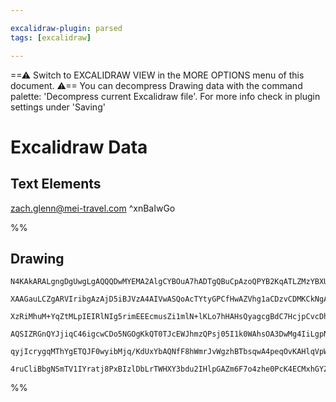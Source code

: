 ```yaml
---

excalidraw-plugin: parsed
tags: [excalidraw]

---
```

==⚠  Switch to EXCALIDRAW VIEW in the MORE OPTIONS menu of this document. ⚠== You can decompress Drawing data with the command palette: 'Decompress current Excalidraw file'. For more info check in plugin settings under 'Saving'


# Excalidraw Data
## Text Elements
zach.glenn@mei-travel.com ^xnBaIwGo

%%
## Drawing
```compressed-json
N4KAkARALgngDgUwgLgAQQQDwMYEMA2AlgCYBOuA7hADTgQBuCpAzoQPYB2KqATLZMzYBXUtiRoIACyhQ4zZAHoFAc0JRJQgEYA6bGwC2CgF7N6hbEcK4OCtptbErHALRY8RMpWdx8Q1TdIEfARcZgRmBShcZQUebTiANho6IIR9BA4oZm4AbXAwUDAi6HhxdCgsKGSiyEYWdi40HgAOfmK61k4AOU4xbgBGfoBOAHYEhOahgBYAVjbIQg5iLG4I

XAAGauLCZgARVIribgAzAjD5iBJVzA4AIVwASQoAcTYtyGPCfHwAZVhg1aCDzvCDMKCkNgAawQAHUSOpuOttHN8gJwVCEH8YACJECrhcIX5JBxwtk0P0Lmw4LhsGoYAN1usLtZlDjUEzURBMNxnBMAMzxBJDZqTZp8/ozKZ8i70tDOKbrZraEYjPlSkYomqg9HQgDCbHwbFIqwAxDxjkMEFMpiDNDTIcpCUt9YbjRJwdZmNTApkQRR4ZJuDwpglk

XzRiMhuM+YqZtMLpIEIRlNIg5rimEEEcmusZi1mlN+lKLo7hHAHsQyagcgBdC7HcjpCvcDhCb4E4RLEnMKut9uczSd4gAUWC6UyVdrFyEcGIuEOAxG/WaCRGU0jQvW0s5RA4kJbbfwF0N2Gh2dQp3w505x04UB+hCMZR4HK1t8yADFcPovrLUBTOQqTAqgkIwaUkbRWQyDgAAF0kIZwPUYfBdAMEFyAoAAVSpVjA7AIKgjhYPgxDyGQ1D9BBICoA

AQSIZRGnQYJjiqC46igcwCDo5NGOgKkQT0TJcEWJhmzQPsj05I1k0WAhsOA3DwMg4IiLgpNSNwci9Eo5khCgNgACVwkfMpwSEBBjxEgAJJMUxA/94hmfIAF9wDrOhcDgOA/nnMpCkgdQ0jKCB6NTNoGEIBAKHuU9SyEZ0DSNU1jhS1KtggbARB9KAHgqfQ/ghPVErddAzQtK0bXCzLSGy3K0hih0nWIF0kvdcgOC9XBsvS6raryj8vl+f5grxI4q

qyjIcrygqMThYgETQJF0wyibMjq/KdUxYbAQNfF8hWmrJvWgzhBTbsqwA4peqOvKAHlqVpWAGVfSBrrW/q7y/H98D/S7XtWqa0g/O8HyfIMXoOvq0nk2j6N45jWP2t7AY2rraJqtgKETXBzwk8bDvetJhyWGiMaxkJzzWMn0uYbAIW+AANBl+lDZbafp/AAE1uASENtASPlV2XDVwqMNg0LQfzagIcygxc/Gof0E74uIc7Via9LHRIUGyjx/atea

4ruCliBbgNSmTV1IYratj8PxBIzlDbLrTWHXY3bdu2IHlpGAZm6F7o4zhe0PcK4ECMxhGYZ5SG1kyD37YoG2/BAjKWJhFmUY3OQyXBNGCc8zIszlsCIOBuCLi4OBTivSHMyk9N3Uy64QH3ijsAArBBsCyH5q7gABZNhlmJvOC5OM5W7AZz+AgT5girYBXOcoA===
```
%%